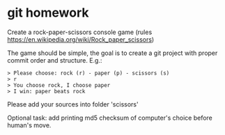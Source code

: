# git homework
Create a rock-paper-scissors console game
(rules https://en.wikipedia.org/wiki/Rock_paper_scissors)

The game should be simple, the goal is to create a git project with proper commit order and structure. E.g.:
```
> Please choose: rock (r) - paper (p) - scissors (s)
> r
> You choose rock, I choose paper
> I win: paper beats rock
```
Please add your sources into folder 'scissors'

Optional task: add printing md5 checksum of computer's choice before human's move.